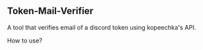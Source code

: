## Token-Mail-Verifier
A tool that verifies email of a discord token using kopeechka's API.


How to use?
